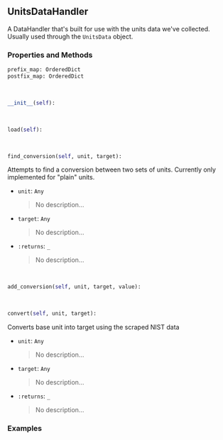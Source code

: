 ## <a id="McUtils.Data.ConstantsData.UnitsDataHandler">UnitsDataHandler</a>
A DataHandler that's built for use with the units data we've collected.
Usually used through the `UnitsData` object.

### Properties and Methods
```python
prefix_map: OrderedDict
postfix_map: OrderedDict
```
<a id="McUtils.Data.ConstantsData.UnitsDataHandler.__init__" class="docs-object-method">&nbsp;</a>
```python
__init__(self): 
```

<a id="McUtils.Data.ConstantsData.UnitsDataHandler.load" class="docs-object-method">&nbsp;</a>
```python
load(self): 
```

<a id="McUtils.Data.ConstantsData.UnitsDataHandler.find_conversion" class="docs-object-method">&nbsp;</a>
```python
find_conversion(self, unit, target): 
```
Attempts to find a conversion between two sets of units. Currently only implemented for "plain" units.
- `unit`: `Any`
    >No description...
- `target`: `Any`
    >No description...
- `:returns`: `_`
    >No description...

<a id="McUtils.Data.ConstantsData.UnitsDataHandler.add_conversion" class="docs-object-method">&nbsp;</a>
```python
add_conversion(self, unit, target, value): 
```

<a id="McUtils.Data.ConstantsData.UnitsDataHandler.convert" class="docs-object-method">&nbsp;</a>
```python
convert(self, unit, target): 
```
Converts base unit into target using the scraped NIST data
- `unit`: `Any`
    >No description...
- `target`: `Any`
    >No description...
- `:returns`: `_`
    >No description...

### Examples


